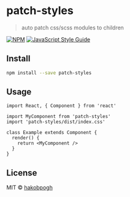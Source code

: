 # patch-styles

> auto patch css/scss modules to children

[![NPM](https://img.shields.io/npm/v/patch-styles.svg)](https://www.npmjs.com/package/patch-classes) [![JavaScript Style Guide](https://img.shields.io/badge/code_style-standard-brightgreen.svg)](https://standardjs.com)

## Install

```bash
npm install --save patch-styles
```

## Usage

```tsx
import React, { Component } from 'react'

import MyComponent from 'patch-styles'
import 'patch-styles/dist/index.css'

class Example extends Component {
  render() {
    return <MyComponent />
  }
}
```

## License

MIT © [hakobpogh](https://github.com/hakobpogh)
